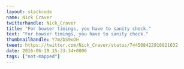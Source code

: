 ```yaml
---
layout: stackcode
name: Nick Craver
twitterhandle: Nick_Craver
title: "For bowser timings, you have to sanity check."
text: "For bowser timings, you have to sanity check."
thumbnailhandle: Y7mZbS9xDH
tweet: https://twitter.com/Nick_Craver/status/744508422910021632
date: 2016-06-19 15:33:34+0000
tags: ["not-mapped"]
---
```

